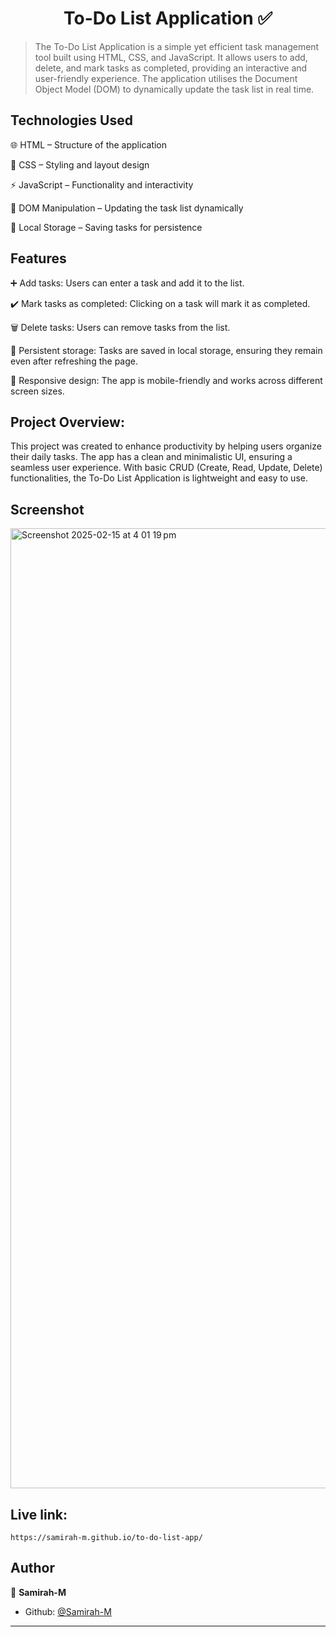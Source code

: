 <h1 align="center">To-Do List Application ✅</h1>

> The To-Do List Application is a simple yet efficient task management tool built using HTML, CSS, and JavaScript. It allows users to add, delete, and mark tasks as completed, providing an interactive and user-friendly experience. The application utilises the Document Object Model (DOM) to dynamically update the task list in real time.

## Technologies Used

🌐 HTML – Structure of the application

🎨 CSS – Styling and layout design

⚡ JavaScript – Functionality and interactivity

🔄 DOM Manipulation – Updating the task list dynamically

💾 Local Storage – Saving tasks for persistence

## Features

➕ Add tasks: Users can enter a task and add it to the list.

✔️ Mark tasks as completed: Clicking on a task will mark it as completed.

🗑️ Delete tasks: Users can remove tasks from the list.

💾 Persistent storage: Tasks are saved in local storage, ensuring they remain even after refreshing the page.

📱 Responsive design: The app is mobile-friendly and works across different screen sizes.

## Project Overview:
This project was created to enhance productivity by helping users organize their daily tasks. The app has a clean and minimalistic UI, ensuring a seamless user experience. With basic CRUD (Create, Read, Update, Delete) functionalities, the To-Do List Application is lightweight and easy to use.

## Screenshot

<img width="1536" alt="Screenshot 2025-02-15 at 4 01 19 pm" src="https://github.com/user-attachments/assets/317aba78-a7ef-418a-b599-5154abeae289" />

## Live link:
```
https://samirah-m.github.io/to-do-list-app/
```

## Author

👤 **Samirah-M**

* Github: [@Samirah-M](https://github.com/Samirah-M)

***
